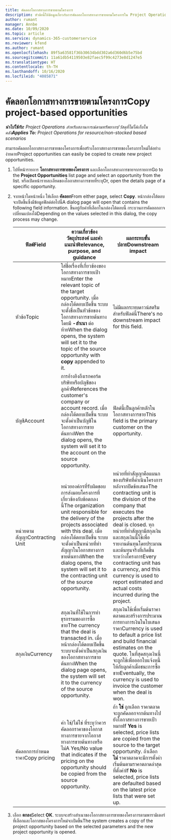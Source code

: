 ```yaml
---
title: คัดลอกโอกาสทางการขายตามโครงการ
description: หัวข้อนี้ให้ข้อมูลเกี่ยวกับการคัดลอกโอกาสทางการขายตามโครงการใน Project Operations
author: rumant
manager: Annbe
ms.date: 10/09/2020
ms.topic: article
ms.service: dynamics-365-customerservice
ms.reviewer: kfend
ms.author: rumant
ms.openlocfilehash: 89f5a63581f36b30634bdd302a6d360d6b5e75bd
ms.sourcegitcommit: 11a61db54119503e82faec5f99c4273e8d1247e5
ms.translationtype: HT
ms.contentlocale: th-TH
ms.lasthandoff: 10/16/2020
ms.locfileid: "4085871"
---
```

# <a name="copy-project-based-opportunities"></a><span data-ttu-id="3aa85-103">คัดลอกโอกาสทางการขายตามโครงการ</span><span class="sxs-lookup"><span data-stu-id="3aa85-103">Copy project-based opportunities</span></span>

<span data-ttu-id="3aa85-104">_**นำไปใช้กับ:** Project Operations สำหรับสถานการณ์ตามทรัพยากร/วัสดุที่ไม่ได้เก็บในคลัง_</span><span class="sxs-lookup"><span data-stu-id="3aa85-104">_**Applies To:** Project Operations for resource/non-stocked based scenarios_</span></span>


<span data-ttu-id="3aa85-105">สามารถคัดลอกโอกาสทางการขายของโครงการเพื่อสร้างโอกาสทางการขายของโครงการใหม่ได้อย่างง่ายดาย</span><span class="sxs-lookup"><span data-stu-id="3aa85-105">Project opportunities can easily be copied to create new project opportunities.</span></span> 

1. <span data-ttu-id="3aa85-106">ไปที่หน้ารายการ **โอกาสทางการขายของโครงการ** และเลือกโอกาสทางการขายจากรายการ</span><span class="sxs-lookup"><span data-stu-id="3aa85-106">Go to the **Project Opportunities** list page and select an opportunity from the list.</span></span> <span data-ttu-id="3aa85-107">หรือเปิดหน้ารายละเอียดของโอกาสทางการขายที่ระบุ</span><span class="sxs-lookup"><span data-stu-id="3aa85-107">Or, open the details page of a specific opportunity.</span></span> 
2. <span data-ttu-id="3aa85-108">จากหน้าใดหน้าหนึ่ง ให้เลือก **คัดลอก**</span><span class="sxs-lookup"><span data-stu-id="3aa85-108">From either page, select **Copy**.</span></span> <span data-ttu-id="3aa85-109">หน้ากล่องโต้ตอบจะเปิดขึ้นซึ่งมีข้อมูลฟิลด์ต่อไปนี้</span><span class="sxs-lookup"><span data-stu-id="3aa85-109">A dialog page will open that contains the following field information.</span></span> <span data-ttu-id="3aa85-110">ขึ้นอยู่กับค่าที่เลือกในกล่องโต้ตอบนี้ กระบวนการคัดลอกอาจเปลี่ยนแปลงได้</span><span class="sxs-lookup"><span data-stu-id="3aa85-110">Depending on the values selected in this dialog, the copy process may change.</span></span>

    | <span data-ttu-id="3aa85-111">**ฟิลด์**</span><span class="sxs-lookup"><span data-stu-id="3aa85-111">**Field**</span></span> | <span data-ttu-id="3aa85-112">**ความเกี่ยวข้อง วัตถุประสงค์ และคำแนะนำ**</span><span class="sxs-lookup"><span data-stu-id="3aa85-112">**Relevance, purpose, and guidance**</span></span> | <span data-ttu-id="3aa85-113">**ผลกระทบขั้นปลาย**</span><span class="sxs-lookup"><span data-stu-id="3aa85-113">**Downstream impact**</span></span> |
    | --- | --- | --- |
    | <span data-ttu-id="3aa85-114">หัวข้อ</span><span class="sxs-lookup"><span data-stu-id="3aa85-114">Topic</span></span> | <span data-ttu-id="3aa85-115">ใส่ชื่อเรื่องที่เกี่ยวข้องของโอกาสทางการขายเป้าหมาย</span><span class="sxs-lookup"><span data-stu-id="3aa85-115">Enter the relevant topic of the target opportunity.</span></span> <span data-ttu-id="3aa85-116">เมื่อกล่องโต้ตอบเปิดขึ้น ระบบจะตั้งชื่อเป็นหัวข้อของโอกาสทางการขายต้นทางโดยมี **-สำเนา** ต่อท้าย</span><span class="sxs-lookup"><span data-stu-id="3aa85-116">When the dialog opens, the system will set it to the topic of the source opportunity with **copy** appended to it.</span></span> | <span data-ttu-id="3aa85-117">ไม่มีผลกระทบดาวน์สตรีมสำหรับฟิลด์นี้</span><span class="sxs-lookup"><span data-stu-id="3aa85-117">There's no downstream impact for this field.</span></span> |
    | <span data-ttu-id="3aa85-118">บัญชี</span><span class="sxs-lookup"><span data-stu-id="3aa85-118">Account</span></span> | <span data-ttu-id="3aa85-119">การอ้างอิงถึงเรกคอร์ดบริษัทหรือบัญชีของลูกค้า</span><span class="sxs-lookup"><span data-stu-id="3aa85-119">References the customer's company or account record.</span></span> <span data-ttu-id="3aa85-120">เมื่อกล่องโต้ตอบเปิดขึ้น ระบบจะตั้งค่าเป็นบัญชีในโอกาสทางการขายต้นทาง</span><span class="sxs-lookup"><span data-stu-id="3aa85-120">Wen the dialog opens, the system will set it to the account on the source opportunity.</span></span> | <span data-ttu-id="3aa85-121">ฟิลด์นี้เป็นลูกค้าหลักในโอกาสทางการขาย</span><span class="sxs-lookup"><span data-stu-id="3aa85-121">This field is the primary customer on the opportunity.</span></span> |
    | <span data-ttu-id="3aa85-122">หน่วยตามสัญญา</span><span class="sxs-lookup"><span data-stu-id="3aa85-122">Contracting Unit</span></span> | <span data-ttu-id="3aa85-123">หน่วยองค์กรที่รับผิดชอบการส่งมอบโครงการที่เกี่ยวข้องกับข้อตกลงนี้</span><span class="sxs-lookup"><span data-stu-id="3aa85-123">The organization unit responsible for the delivery of the projects associated with this deal.</span></span> <span data-ttu-id="3aa85-124">เมื่อกล่องโต้ตอบเปิดขึ้น ระบบจะตั้งค่าเป็นหน่วยที่ทำสัญญาในโอกาสทางการขายต้นทาง</span><span class="sxs-lookup"><span data-stu-id="3aa85-124">When the dialog opens, the system will set it to the contracting unit of the source opportunity.</span></span> | <span data-ttu-id="3aa85-125">หน่วยที่ทำสัญญาคือแผนกของบริษัทที่ดำเนินโครงการหลังจากปิดข้อเสนอ</span><span class="sxs-lookup"><span data-stu-id="3aa85-125">The contracting unit is the division of the company that executes the projects after the deal is closed.</span></span> <span data-ttu-id="3aa85-126">ทุกหน่วยที่ทำสัญญามีสกุลเงิน และสกุลเงินนี้ใช้เพื่อรายงานต้นทุนโดยประมาณและต้นทุนจริงที่เกิดขึ้นระหว่างโครงการ</span><span class="sxs-lookup"><span data-stu-id="3aa85-126">Every contracting unit has a currency, and this currency is used to report estimated and actual costs incurred during the project.</span></span> |
    | <span data-ttu-id="3aa85-127">สกุลเงิน</span><span class="sxs-lookup"><span data-stu-id="3aa85-127">Currency</span></span> | <span data-ttu-id="3aa85-128">สกุลเงินที่ใช้ในการทำธุรกรรมของการซื้อขาย</span><span class="sxs-lookup"><span data-stu-id="3aa85-128">The currency that the deal is transacted in.</span></span> <span data-ttu-id="3aa85-129">เมื่อหน้ากล่องโต้ตอบเปิดขึ้น ระบบจะตั้งค่าเป็นสกุลเงินของโอกาสทางการขายต้นทาง</span><span class="sxs-lookup"><span data-stu-id="3aa85-129">When the dialog page opens, the system will set it to the currency of the source opportunity.</span></span> | <span data-ttu-id="3aa85-130">สกุลเงินใช้เพื่อเริ่มต้นราคาตลาดและสร้างการประมาณการทางการเงินในใบเสนอราคา</span><span class="sxs-lookup"><span data-stu-id="3aa85-130">Currency is used to default a price list and build financial estimates on the quote.</span></span> <span data-ttu-id="3aa85-131">ในที่สุดสกุลเงินนี้จะถูกใช้เพื่อออกใบแจ้งหนี้ให้กับลูกค้าเมื่อชนะการซื้อขาย</span><span class="sxs-lookup"><span data-stu-id="3aa85-131">Eventually, the currency is used to invoice the customer when the deal is won.</span></span> |
    | <span data-ttu-id="3aa85-132">คัดลอกการกำหนดราคา</span><span class="sxs-lookup"><span data-stu-id="3aa85-132">Copy pricing</span></span> | <span data-ttu-id="3aa85-133">ค่า ใช่/ไม่ใช่ ที่ระบุว่าควรคัดลอกราคาของโอกาสทางการขายจากโอกาสทางการขายต้นทางหรือไม่</span><span class="sxs-lookup"><span data-stu-id="3aa85-133">A Yes/No value that indicates if the pricing on the opportunity should be copied from the source opportunity.</span></span> | <span data-ttu-id="3aa85-134">ถ้า **ใช่** ถูกเลือก ราคาตลาดจะถูกคัดลอกจากต้นทางไปยังโอกาสทางการขายเป้าหมาย</span><span class="sxs-lookup"><span data-stu-id="3aa85-134">If **Yes** is selected, price lists are copied from the source to the target opportunity.</span></span> <span data-ttu-id="3aa85-135">ถ้าเลือก **ไม่** ราคาตลาดจะมีการตั้งค่าเริ่มต้นตามราคาตลาดล่าสุดที่ตั้งค่า</span><span class="sxs-lookup"><span data-stu-id="3aa85-135">If **No** is selected, price lists are defaulted based on the latest price lists that were set up.</span></span> |

3. <span data-ttu-id="3aa85-136">เลือก **ตกลง**</span><span class="sxs-lookup"><span data-stu-id="3aa85-136">Select **OK**.</span></span> <span data-ttu-id="3aa85-137">ระบบจะสร้างสำเนาของโอกาสทางการขายของโครงการตามพารามิเตอร์ที่เลือกและโอกาสของโครงการใหม่จะเปิดขึ้น</span><span class="sxs-lookup"><span data-stu-id="3aa85-137">The system creates a copy of the project opportunity based on the selected parameters and the new project opportunity is opened.</span></span>

